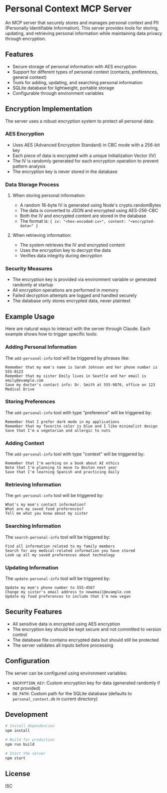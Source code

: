 # Personal Context MCP Server

An MCP server that securely stores and manages personal context and PII (Personally Identifiable Information). This server provides tools for storing, updating, and retrieving personal information while maintaining data privacy through encryption.

## Features

- Secure storage of personal information with AES encryption
- Support for different types of personal context (contacts, preferences, general context)
- Tools for adding, updating, and searching personal information
- SQLite database for lightweight, portable storage
- Configurable through environment variables

## Encryption Implementation

The server uses a robust encryption system to protect all personal data:

### AES Encryption
- Uses AES (Advanced Encryption Standard) in CBC mode with a 256-bit key
- Each piece of data is encrypted with a unique Initialization Vector (IV)
- The IV is randomly generated for each encryption operation to prevent pattern analysis
- The encryption key is never stored in the database

### Data Storage Process
1. When storing personal information:
   - A random 16-byte IV is generated using Node's crypto.randomBytes
   - The data is converted to JSON and encrypted using AES-256-CBC
   - Both the IV and encrypted content are stored in the database
   - The format is: `{ iv: "<hex-encoded-iv>", content: "<encrypted-data>" }`

2. When retrieving information:
   - The system retrieves the IV and encrypted content
   - Uses the encryption key to decrypt the data
   - Verifies data integrity during decryption

### Security Measures
- The encryption key is provided via environment variable or generated randomly at startup
- All encryption operations are performed in memory
- Failed decryption attempts are logged and handled securely
- The database only stores encrypted data, never plaintext

## Example Usage

Here are natural ways to interact with the server through Claude. Each example shows how to trigger specific tools:

### Adding Personal Information

The `add-personal-info` tool will be triggered by phrases like:
```
Remember that my mom's name is Sarah Johnson and her phone number is 555-0123
Remember that my sister Emily lives in Seattle and her email is emily@example.com
Save my doctor's contact info: Dr. Smith at 555-9876, office on 123 Medical Drive
```

### Storing Preferences

The `add-personal-info` tool with type "preference" will be triggered by:
```
Remember that I prefer dark mode in my applications
Remember that my favorite color is blue and I like minimalist design
Save that I'm a vegetarian and allergic to nuts
```

### Adding Context

The `add-personal-info` tool with type "context" will be triggered by:
```
Remember that I'm working on a book about AI ethics
Note that I'm planning to move to Boston next year
Save that I'm learning Spanish and practicing daily
```

### Retrieving Information

The `get-personal-info` tool will be triggered by:
```
What's my mom's contact information?
What are my saved food preferences?
Tell me what you know about my sister
```

### Searching Information

The `search-personal-info` tool will be triggered by:
```
Find all information related to my family members
Search for any medical-related information you have stored
Look up all my saved preferences about technology
```

### Updating Information

The `update-personal-info` tool will be triggered by:
```
Update my mom's phone number to 555-4567
Change my sister's email address to newemail@example.com
Update my food preferences to include that I'm now vegan
```

## Security Features

- All sensitive data is encrypted using AES encryption
- The encryption key should be kept secure and not committed to version control
- The database file contains encrypted data but should still be protected
- The server validates all inputs before processing

## Configuration

The server can be configured using environment variables:

- `ENCRYPTION_KEY`: Custom encryption key for data (generated randomly if not provided)
- `DB_PATH`: Custom path for the SQLite database (defaults to `personal_context.db` in current directory)

## Development

```bash
# Install dependencies
npm install

# Build for production
npm run build

# Start the server
npm start
```

## License

ISC
